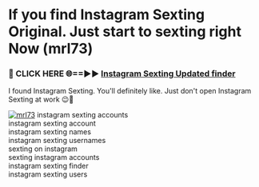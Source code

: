# If you find Instagram Sexting Original. Just start to sexting right Now (mrl73)

<h3>🔴 CLICK HERE 🌐==►► <a href="https://tinyurl.com/2s32jyrn" rel="nofollow">Instagram Sexting Updated finder</a></h3>

I found Instagram Sexting. You'll definitely like. Just don't open Instagram Sexting at work 😉💬

[![mrl73](https://i.imgur.com/sZc9xG4.jpeg)](https://tinyurl.com/2s32jyrn)
instagram sexting accounts<br>
instagram sexting account<br>
instagram sexting names<br>
instagram sexting usernames<br>
sexting on instagram<br>
sexting instagram accounts<br>
instagram sexting finder<br>
instagram sexting users